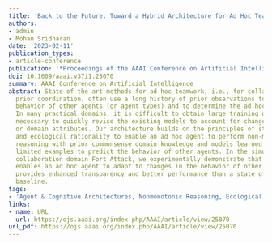 ```yaml
---
title: 'Back to the Future: Toward a Hybrid Architecture for Ad Hoc Teamwork'
authors:
- admin
- Mohan Sridharan
date: '2023-02-11'
publication_types:
- article-conference
publication: '*Proceedings of the AAAI Conference on Artificial Intelligence*'
doi: 10.1609/aaai.v37i1.25070
summary: AAAI Conference on Artificial Intelligence
abstract: State of the art methods for ad hoc teamwork, i.e., for collaboration without
  prior coordination, often use a long history of prior observations to model the
  behavior of other agents (or agent types) and to determine the ad hoc agent's behavior.
  In many practical domains, it is difficult to obtain large training datasets, and
  necessary to quickly revise the existing models to account for changes in team composition
  or domain attributes. Our architecture builds on the principles of step-wise refinement
  and ecological rationality to enable an ad hoc agent to perform non-monotonic logical
  reasoning with prior commonsense domain knowledge and models learned rapidly from
  limited examples to predict the behavior of other agents. In the simulated multiagent
  collaboration domain Fort Attack, we experimentally demonstrate that our architecture
  enables an ad hoc agent to adapt to changes in the behavior of other agents, and
  provides enhanced transparency and better performance than a state of the art data-driven
  baseline.
tags:
- 'Agent & Cognitive Architectures, Nonmonotonic Reasoning, Ecological Rationality'
links:
- name: URL
  url: https://ojs.aaai.org/index.php/AAAI/article/view/25070
url_pdf: https://ojs.aaai.org/index.php/AAAI/article/view/25070
---
```

